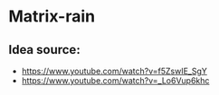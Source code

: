 # Matrix-rain
## Idea source:
- https://www.youtube.com/watch?v=f5ZswIE_SgY
- https://www.youtube.com/watch?v=_Lo6Vup6khc
